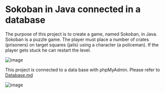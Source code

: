 # Sokoban in Java connected in a database
The purpose of this project is to create a game, named Sokoban, in Java. Sokoban is a puzzle game. The player must place a number of crates (prisoners) on target squares (jails) using a character (a policeman). If the player gets stuck he can restart the level.

![image](https://user-images.githubusercontent.com/98736513/229739311-6219f452-acda-4177-aa05-b06cff6f3ecc.png)

This project is connected to a data base with phpMyAdmin. Please refer to [Database.md](/Sokoban/Database.md)

![image](https://user-images.githubusercontent.com/98736513/229743323-fe98e8f6-c991-40db-a25f-66a118a30cad.png)
